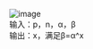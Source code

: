 ![image](https://github.com/user-attachments/assets/0f881f6d-3bd5-4c11-b3a0-ded3f6759e2b)<br>
输入：p，n，α，β<br>
输出：x，满足β=α^x

